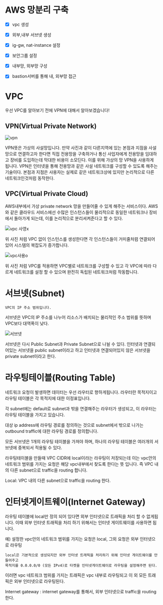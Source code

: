 # AWS 망분리 구축

- [x] vpc 생성
- [x] 외부,내부 서브넷 생성
- [x] ig-gw, nat-instance 설정
- [x] 보안그룹 설정
- [x] 내부망, 외부망 구성
- [x] bastion서버를 통해 내, 외부망 접근





# VPC

우선 VPC를 알아보기 전에 VPN에 대해서 알아보겠습니다!


## VPN(Virtual Private Network)


![vpn](https://user-images.githubusercontent.com/68090443/188599991-2216543b-7651-49bf-94c4-7dae639b0913.PNG)


VPN뜻은 가상의 사설망입니다. 만약 사진과 같이 다른지역에 있는 본점과 지점을 사설망으로 연결하고자 한다면 직접 전용망을 구축하거나 통신 사업자에게 전용망을 임대하고 장비를 도입하는데 막대한 비용이 소모딘다. 이를 위해 가상의 망 VPN을 사용하게 됩니다. VPN은 인터넷을 통해 전용망과 같은 사설 네트워크를 구성할 수 있도록 해주는 기술이다. 본점과 지점은 사용자는 실제로 같은 네트워크상에 있지만 논리적으로 다른 네트워크인것처럼 동작한다.

## VPC(Virtual Private Cloud)

AWS내부에서 가상 private network 망을 만들어줄 수 있게 해주는 서비스이다. AWS와 같은 클라우드 서비스에선 수많은 인스턴스들이 물리적으로 동일한 네트워크나 장비에서 돌아가게 되는데, 이를 논리적으로 분리셔켜준다고 할 수 있다.


![vpc 사영x](https://user-images.githubusercontent.com/68090443/188600018-260d76bd-f11a-46d2-b1c5-45420e878613.PNG)

위 사진 처럼 VPC 없이 인스턴스를 생성한다면 각 인스턴스들이 거미줄처럼 연결되어있어 시스템의 복잡도가 증가합니다.

![vpc사용o](https://user-images.githubusercontent.com/68090443/188600038-39f63de6-96a5-4536-8466-496db88e6ee6.PNG)

위 사진 처럼 VPC를 적용하면 VPC별로 네트워크를 구성할 수 있고 각 VPC에 따라 다르게 네트워크를 설정 할 수 있으며 완전히 독립된 네트워크처럼 작동합니다.



# 서브넷(Subnet)

    VPC의 IP 주소 범위입니다. 


서브넷은 VPC의 IP 주소를 나누어 리소스가 배치되는 물리적인 주소 범위를 뜻하며  VPC보다 대역폭이 낮다.


![서브넷](https://user-images.githubusercontent.com/68090443/188601115-44f6043b-edcf-4fb7-87b2-63bf88d73583.PNG)


서브넷은 다시 Public Subnet과 Private Subnet으로 나뉠 수 있다. 인터넷과 연결되어있는 서브넷을 public subnet이라고 하고 인터넷과 연결되어있지 않은 서브넷을 private subnet이라고 한다.



# 라우팅테이블(Routing Table)

네트워크 요청이 발생하면 데이터는 우선 라우터로 향하게됩니다. 라우터란 목적지이고 라우팅 테이블은 각 목적지에 대한 이정표입니다.

각 subnet에는 default로 subnet과 밖을 연결해주는 라우터가 생성되고, 이 라우터는 라우팅 테이블을 가지고 있습니다. 

대상 ip address에 라우팅 경로를 정의하는 것으로 subnet에서 밖으로 나가는 outbound traffic에 대한 라우팅 경로를 정의합니다. 

모든 서브넷은 1개의 라우팅 테이블을 가져야 하며, 하나의 라우팅 테이블은 여러개의 서브넷에 중복되서 적용될 수 있다.


라우팅테이블을 만들때 VPC CIDR에 local이라는 라우팅이 저장되는데 이는 vpc안의 네트워크 범위를 가지는 요청은 해당 vpc내부에서 찾도록 한다는 뜻 입니다. 즉 VPC 내의 다른 subnet으로 traffic을 routing 합니다. 



Local: VPC 내의 다른 subnet으로 traffic을 routing 한다.


# 인터넷게이트웨이(Internet Gateway) 

라우팅 테이블에 local만 정의 되어 있다면 외부 인터넷으로 트래픽을 처리 할 수 없게됩니다. 이때 외부 인터넷 트래픽을 처리 하기 위해서는 인터넷 게이트웨이를 사용하면 됩니다.

예) 설정한 vpc안의 네트워크 범위를 가지는 요청은 local, 그외 요청은 외부 인터넷으로 라우팅


    local은 기본적으로 생성되지만 외부 인터넷 트래픽을 처리하기 위해 인터넷 게이트웨이를 만들어주고
    목적지를 0.0.0.0/0 (모든 IPv4)로 타켓을 인터넷게이트웨이로 라우팅을 설정해주면 된다.


이러면 vpc 네트워크 범위를 가지는 트래픽은 vpc 내부로 라우팅되고 이 외 모든 트래픽은 외부 인터넷으로 라우팅된다.


Internet gateway : internet gateway를 통해서, 외부 인터넷으로 traffic을 routing 한다.



